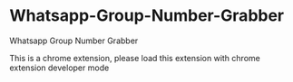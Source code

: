 # Whatsapp-Group-Number-Grabber
Whatsapp Group Number Grabber

This is a chrome extension, please load this extension with chrome extension developer mode
